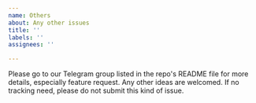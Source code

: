 ```yaml
---
name: Others
about: Any other issues
title: ''
labels: ''
assignees: ''

---
```


Please go to our Telegram group listed in the repo's README file for more details, especially feature request. Any other ideas are welcomed. If no tracking need, please do not submit this kind of issue.
